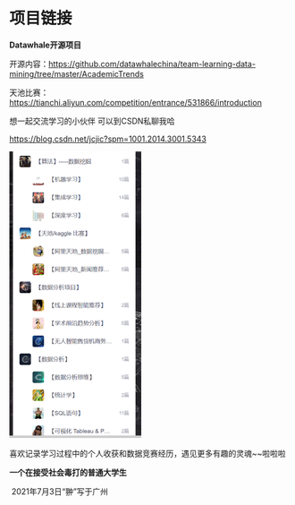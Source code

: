 # 项目链接

**Datawhale开源项目**

开源内容：https://github.com/datawhalechina/team-learning-data-mining/tree/master/AcademicTrends

天池比赛：https://tianchi.aliyun.com/competition/entrance/531866/introduction

想一起交流学习的小伙伴 可以到CSDN私聊我哈

https://blog.csdn.net/jcjic?spm=1001.2014.3001.5343

<img src="readme.assets/image-20210703151812040.png" alt="image-20210703151812040" style="zoom:50%;" />

喜欢记录学习过程中的个人收获和数据竞赛经历，遇见更多有趣的灵魂~~啦啦啦

**一个在接受社会毒打的普通大学生**

​																															2021年7月3日“翀”写于广州